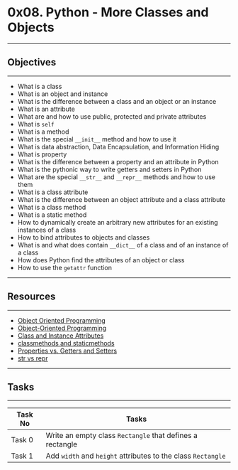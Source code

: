 # 0x08. Python - More Classes and Objects
---
## Objectives
---
* What is a class
* What is an object and instance
* What is the difference between a class and an object or an instance
* What is an attribute
* What are and how to use public, protected and private attributes
* What is `self`
* What is a method
* What is the special `__init__` method and how to use it
* What is data abstraction, Data Encapsulation, and Information Hiding
* What is property
* What is the difference between a property and an attribute in Python
* What is the pythonic way to write getters and setters in Python
* What are the special `__str__` and `__repr__` methods and how to use them
* What is a class attribute
* What is the difference between an object attribute and a class attribute
* What is a class method
* What is a static method
* How to dynamically create an arbitrary new attributes for an existing instances of a class
* How to bind attributes to objects and classes
* What is and what does contain `__dict__` of a class and of an instance of a class
* How does Python find the attributes of an object or class
* How to use the `getattr` function
---
## Resources
---
* [Object Oriented Programming ](https://python.swaroopch.com/oop.html)
* [Object-Oriented Programming](https://python-course.eu/oop/object-oriented-programming.php)
* [Class and Instance Attributes](https://python-course.eu/oop/class-instance-attributes.php)
* [classmethods and staticmethods](https://www.youtube.com/watch?v=rq8cL2XMM5M)
* [Properties vs. Getters and Setters](https://python-course.eu/oop/properties-vs-getters-and-setters.php)
* [str vs repr](https://shipit.dev/posts/python-str-vs-repr.html)
---
## Tasks
---
|Task No |Tasks	|
|--------|------|
|Task 0  |Write an empty class `Rectangle` that defines a rectangle|
|Task 1  |Add `width` and `height` attributes to the class `Rectangle`|

